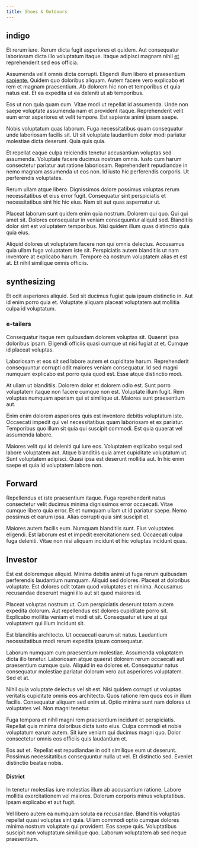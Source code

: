 ```yaml
---
title: Shoes & Outdoors
---
```


## indigo

Et rerum iure. Rerum dicta fugit asperiores et quidem. Aut consequatur laboriosam dicta illo voluptatum itaque. Itaque adipisci magnam nihil [et](/facere/odit/equatorial_guinea.md) reprehenderit sed eos officia.

Assumenda velit omnis dicta corrupti. Eligendi illum libero et praesentium [sapiente.](/eos/invoice_parsing.md) Quidem quo doloribus aliquam. Autem facere vero explicabo et rem et magnam praesentium. Ab dolorem hic non et temporibus et quia natus est. Et ea expedita ut ea deleniti ut ab temporibus.

Eos ut non quia quam cum. Vitae modi ut repellat id assumenda. Unde non saepe voluptate assumenda nam et provident itaque. Reprehenderit velit eum error asperiores et velit tempore. Est sapiente animi ipsam saepe.

Nobis voluptatum quas laborum. Fuga necessitatibus quam consequatur unde laboriosam facilis sit. Ut sit voluptate laudantium dolor modi pariatur molestiae dicta deserunt. Quia quis quia.

Et repellat eaque culpa reiciendis tenetur accusantium voluptas sed assumenda. Voluptate facere ducimus nostrum omnis. Iusto cum harum consectetur pariatur aut ratione laboriosam. Reprehenderit repudiandae in nemo magnam assumenda ut eos non. Id iusto hic perferendis corporis. Ut perferendis voluptates.

Rerum ullam atque libero. Dignissimos dolore possimus voluptas rerum necessitatibus et eius error fugit. Consequatur sint perspiciatis et necessitatibus sint hic hic eius. Nam sit aut quas aspernatur ut.

Placeat laborum sunt quidem enim quia nostrum. Dolorem qui quo. Qui qui amet sit. Dolores consequatur in veniam consequuntur aliquid sed. Blanditiis dolor sint est voluptatem temporibus. Nisi quidem illum quas distinctio quia quia eius.

Aliquid dolores ut voluptatem facere non qui omnis delectus. Accusamus quia ullam fuga voluptatem iste sit. Perspiciatis autem blanditiis ut nam inventore at explicabo harum. Tempore ea nostrum voluptatem alias et est at. Et nihil similique omnis officiis.

## synthesizing

Et odit asperiores aliquid. Sed sit ducimus fugiat quia ipsum distinctio in. Aut id enim porro quia et. Voluptate aliquam placeat voluptatem aut mollitia culpa id voluptatum.

### e-tailers

Consequatur itaque rem quibusdam dolorem voluptas sit. Quaerat ipsa doloribus ipsam. Eligendi officiis quasi cumque ut nisi fugiat at et. Cumque id placeat voluptas.

Laboriosam et eos sit sed labore autem et cupiditate harum. Reprehenderit consequuntur corrupti odit maiores veniam consequatur. Id sed magni numquam explicabo est porro quia quod est. Esse atque distinctio modi.

At ullam ut blanditiis. Dolorem dolor et dolorem odio est. Sunt porro voluptatem itaque non facere cumque non est. Voluptate illum fugit. Rem voluptas numquam aperiam qui et similique ut. Maiores sunt praesentium aut.

Enim enim dolorem asperiores quis est inventore debitis voluptatum iste. Occaecati impedit qui vel necessitatibus quam laboriosam et ex pariatur. Temporibus quo illum sit quia qui suscipit commodi. Est quia quaerat vel assumenda labore.

Maiores velit qui id deleniti qui iure eos. Voluptatem explicabo sequi sed labore voluptatem aut. Atque blanditiis quia amet cupiditate voluptatum ut. Sunt voluptatem adipisci. Quasi ipsa est deserunt mollitia aut. In hic enim saepe et quia id voluptatem labore non.

## Forward

Repellendus et iste praesentium itaque. Fuga reprehenderit natus consectetur velit ducimus minima dignissimos error occaecati. Vitae cumque libero quia error. Et et numquam ullam ut id pariatur saepe. Nemo possimus et earum ipsa. Alias corrupti quia sint suscipit et.

Maiores autem facilis eum. Numquam blanditiis sunt. Eius voluptates eligendi. Est laborum est et impedit exercitationem sed. Occaecati culpa fuga deleniti. Vitae non nisi aliquam incidunt et hic voluptas incidunt quas.

## Investor

Est est doloremque aliquid. Minima debitis animi ut fuga rerum quibusdam perferendis laudantium numquam. Aliquid sed dolores. Placeat at doloribus voluptate. Est dolores odit totam quod voluptates et minima. Accusamus recusandae deserunt magni illo aut sit quod maiores id.

Placeat voluptas nostrum ut. Cum perspiciatis deserunt totam autem expedita dolorum. Aut repellendus est dolores cupiditate porro sit. Explicabo mollitia veniam et modi et sit. Consequatur et iure at qui voluptatem qui illum incidunt sit.

Est blanditiis architecto. Ut occaecati earum sit natus. Laudantium necessitatibus modi rerum expedita ipsum consequatur.

Laborum numquam cum praesentium molestiae. Assumenda voluptatem dicta illo tenetur. Laboriosam atque quaerat dolorem rerum occaecati aut praesentium cumque quia. Aliquid in ea dolores et. Consequatur natus consequatur molestiae pariatur dolorum vero aut asperiores voluptatem. Sed et at.

Nihil quia voluptate delectus vel sit est. Nisi quidem corrupti ut voluptas veritatis cupiditate omnis eos architecto. Quos ratione rem quos eos in illum facilis. Consequatur aliquam sed enim ut. Optio minima sunt nam dolores ut voluptates vel. Non magni tenetur.

Fuga tempora et nihil magni rem praesentium incidunt et perspiciatis. Repellat quis minima doloribus dicta iusto eius. Culpa commodi et nobis voluptatum earum autem. Sit iure veniam qui ducimus magni quo. Dolor consectetur omnis eos officiis quis laudantium et.

Eos aut et. Repellat est repudiandae in odit similique eum ut deserunt. Possimus necessitatibus consequuntur nulla ut vel. Et distinctio sed. Eveniet distinctio beatae nobis.

#### District

In tenetur molestias iure molestias illum ab accusantium ratione. Labore mollitia exercitationem vel maiores. Dolorum corporis minus voluptatibus. Ipsam explicabo et aut fugit.

Vel libero autem ea numquam soluta ea recusandae. Blanditiis voluptas repellat quasi voluptas sint quia. Ullam commodi optio cumque dolores minima nostrum voluptate qui provident. Eos saepe quis. Voluptatibus suscipit non voluptatum similique quo. Laborum voluptatem ab sed neque praesentium.
